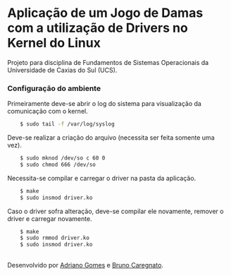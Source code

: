 # Aplicação de um Jogo de Damas com a utilização de Drivers no Kernel do Linux

Projeto para disciplina de Fundamentos de Sistemas Operacionais da Universidade de Caxias do Sul (UCS).

### Configuração do ambiente

Primeiramente deve-se abrir o log do sistema para visualização da comunicação com o kernel.
```sh
    $ sudo tail -f /var/log/syslog
```
Deve-se realizar a criação do arquivo (necessita ser feita somente uma vez).
```sh
    $ sudo mknod /dev/so c 60 0
    $ sudo chmod 666 /dev/so
```
Necessita-se compilar e carregar o driver na pasta da aplicação.
```sh
    $ make
    $ sudo insmod driver.ko
```
Caso o driver sofra alteração, deve-se compilar ele novamente, remover o driver e carregar novamente.
```sh
    $ make
    $ sudo rmmod driver.ko
    $ sudo insmod driver.ko
```
##
Desenvolvido por [Adriano Gomes](https://github.com/11808s8) e [Bruno Caregnato](https://github.com/brunocaregnato).
